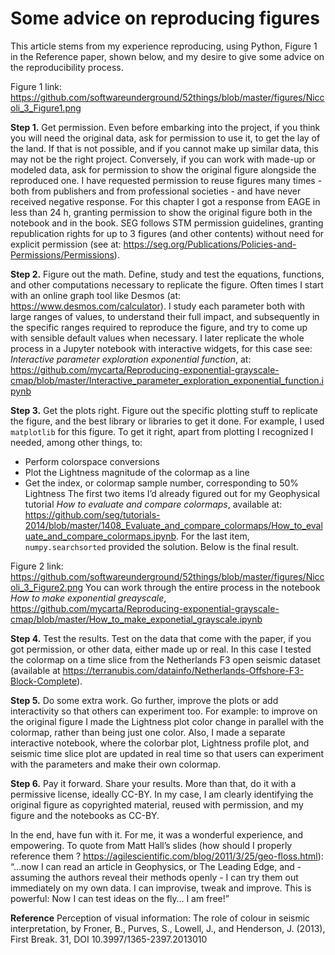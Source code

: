 # Some advice on reproducing figures

This article stems from my experience reproducing, using Python, Figure 1 in the Reference paper, shown below, and my desire to give some advice on the reproducibility process.

Figure 1 link: 
https://github.com/softwareunderground/52things/blob/master/figures/Niccoli_3_Figure1.png

__Step 1.__ Get permission. Even before embarking into the project, if you think you will need the original data, ask for permission to use it, to get the lay of the land. If that is not possible, and if you cannot make up similar data, this may not be the right project. Conversely, if you can work with made-up or modeled data, ask for permission to show the original figure alongside the reproduced one. I have requested permission to reuse figures many times - both from publishers and from professional societies - and have never received negative response. For this chapter I got a response from EAGE in less than 24 h, granting permission to show the original figure both in the notebook and in the book. SEG follows STM permission guidelines, granting republication rights for up to 3 figures (and other contents) without need for explicit permission (see at: https://seg.org/Publications/Policies-and-Permissions/Permissions).

__Step 2.__ Figure out the math. Define, study and test the equations, functions, and other computations necessary to replicate the figure. Often times I start with an online graph tool like Desmos (at:  https://www.desmos.com/calculator). I study each parameter both with large ranges of values, to understand their full impact, and subsequently in the specific ranges required to reproduce the figure, and try to come up with sensible default values when necessary. I later replicate the whole process in a Jupyter notebook with interactive widgets, for this case see: _Interactive parameter exploration exponential function_, at: https://github.com/mycarta/Reproducing-exponential-grayscale-cmap/blob/master/Interactive_parameter_exploration_exponential_function.ipynb

__Step 3.__ Get the plots right. Figure out the specific plotting stuff to replicate the figure, and the best library or libraries to get it done. For example, I used `matplotlib` for this figure. To get it right, apart from plotting I recognized I needed, among other things, to:
-	Perform colorspace conversions
-	Plot the Lightness magnitude of the colormap as a line
-	Get the index, or colormap sample number, corresponding to 50% Lightness
The first two items I’d already figured out for my Geophysical tutorial _How to evaluate and compare colormaps_, available at: https://github.com/seg/tutorials-2014/blob/master/1408_Evaluate_and_compare_colormaps/How_to_evaluate_and_compare_colormaps.ipynb.  For the last item, `numpy.searchsorted` provided the solution.
Below is the final result.

Figure 2 link: 
https://github.com/softwareunderground/52things/blob/master/figures/Niccoli_3_Figure2.png
You can work through the entire process in the notebook _How to make exponential greayscale_, https://github.com/mycarta/Reproducing-exponential-grayscale-cmap/blob/master/How_to_make_exponetial_grayscale.ipynb

__Step 4.__ Test the results. Test on the data that come with the paper, if you got permission, or other data, either made up or real.  In this case I tested the colormap on a time slice from the Netherlands F3 open seismic dataset (available at https://terranubis.com/datainfo/Netherlands-Offshore-F3-Block-Complete).

__Step 5.__ Do some extra work. Go further, improve the plots or add interactivity so that others can experiment too. For example: to improve on the original figure I made the Lightness plot color change in parallel with the colormap, rather than being just one color. Also, I made a separate interactive notebook, where the colorbar plot, Lightness profile plot, and seismic time slice plot are updated in real time so that users can experiment with the parameters and make their own colormap.

__Step 6.__ Pay it forward. Share your results. More than that, do it with a permissive license, ideally CC-BY. In my case, I am clearly identifying the original figure as copyrighted material, reused with permission, and my figure and the notebooks as CC-BY.

In the end, have fun with it. For me, it was a wonderful experience, and empowering. To quote from Matt Hall’s slides (how should I properly reference them ? https://agilescientific.com/blog/2011/3/25/geo-floss.html): “...now I can read an article in Geophysics, or The Leading Edge, and - assuming the authors reveal their methods openly - I can try them out immediately on my own data. I can improvise, tweak and improve. This is powerful: Now I can test ideas on the fly… I am free!”

__Reference__
Perception of visual information: The role of colour in seismic interpretation, by Froner, B., Purves, S., Lowell, J., and Henderson, J. (2013), First Break. 31, DOI 10.3997/1365-2397.2013010
